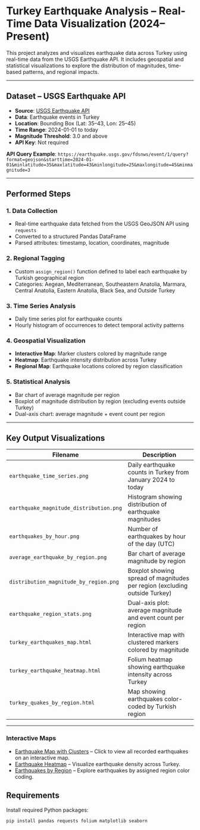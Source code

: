 # Turkey Earthquake Analysis – Real-Time Data Visualization (2024–Present)

This project analyzes and visualizes earthquake data across Turkey using real-time data from the USGS Earthquake API. It includes geospatial and statistical visualizations to explore the distribution of magnitudes, time-based patterns, and regional impacts.

---

## Dataset – USGS Earthquake API

* **Source**: [USGS Earthquake API](https://earthquake.usgs.gov/fdsnws/event/1/)
* **Data**: Earthquake events in Turkey
* **Location**: Bounding Box (Lat: 35–43, Lon: 25–45)
* **Time Range**: 2024-01-01 to today
* **Magnitude Threshold**: 3.0 and above
* **API Key**: Not required

**API Query Example**:
`https://earthquake.usgs.gov/fdsnws/event/1/query?format=geojson&starttime=2024-01-01&minlatitude=35&maxlatitude=43&minlongitude=25&maxlongitude=45&minmagnitude=3`

---

## Performed Steps

### 1. Data Collection

* Real-time earthquake data fetched from the USGS GeoJSON API using `requests`
* Converted to a structured Pandas DataFrame
* Parsed attributes: timestamp, location, coordinates, magnitude

### 2. Regional Tagging

* Custom `assign_region()` function defined to label each earthquake by Turkish geographical region
* Categories: Aegean, Mediterranean, Southeastern Anatolia, Marmara, Central Anatolia, Eastern Anatolia, Black Sea, and Outside Turkey

### 3. Time Series Analysis

* Daily time series plot for earthquake counts
* Hourly histogram of occurrences to detect temporal activity patterns

### 4. Geospatial Visualization

* **Interactive Map**: Marker clusters colored by magnitude range
* **Heatmap**: Earthquake intensity distribution across Turkey
* **Regional Map**: Earthquake locations colored by region classification

### 5. Statistical Analysis

* Bar chart of average magnitude per region
* Boxplot of magnitude distribution by region (excluding events outside Turkey)
* Dual-axis chart: average magnitude + event count per region

---

## Key Output Visualizations


| Filename                                | Description                                                                |
| --------------------------------------- | -------------------------------------------------------------------------- |
| `earthquake_time_series.png`            | Daily earthquake counts in Turkey from January 2024 to today               |
| `earthquake_magnitude_distribution.png` | Histogram showing distribution of earthquake magnitudes                    |
| `earthquakes_by_hour.png`               | Number of earthquakes by hour of the day (UTC)                             |
| `average_earthquake_by_region.png`      | Bar chart of average magnitude by region                                   |
| `distribution_magnitude_by_region.png`  | Boxplot showing spread of magnitudes per region (excluding outside Turkey) |
| `earthquake_region_stats.png`           | Dual-axis plot: average magnitude and event count per region               |
| `turkey_earthquakes_map.html`           | Interactive map with clustered markers colored by magnitude                |
| `turkey_earthquake_heatmap.html`        | Folium heatmap showing earthquake intensity across Turkey                  |
| `turkey_quakes_by_region.html`          | Map showing earthquakes color-coded by Turkish region                      |

---

### Interactive Maps

- [Earthquake Map with Clusters](turkey_earthquakes_map.html) – Click to view all recorded earthquakes on an interactive map.
- [Earthquake Heatmap](turkey_earthquake_heatmap.html) – Visualize earthquake density across Turkey.
- [Earthquakes by Region](turkey_quakes_by_region.html) – Explore earthquakes by assigned region color coding.


## Requirements

Install required Python packages:

```bash
pip install pandas requests folium matplotlib seaborn
```


